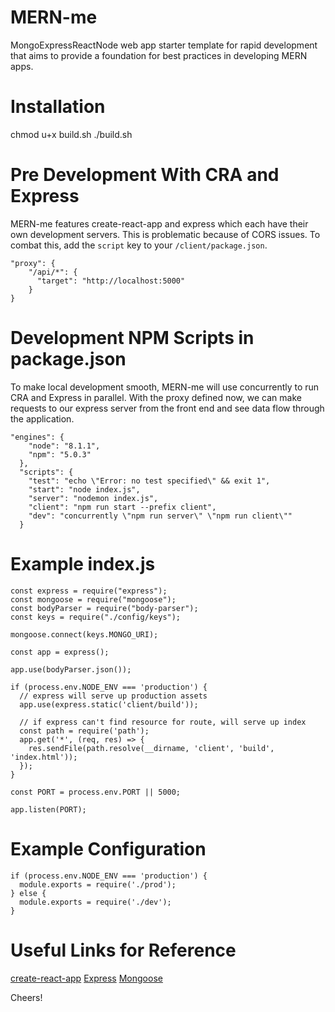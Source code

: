 # MERN-me
MongoExpressReactNode web app starter template for rapid development that aims to provide a foundation for best practices in developing MERN apps.

# Installation
chmod u+x build.sh
./build.sh

# Pre Development With CRA and Express
MERN-me features create-react-app and express which each have their own development servers. This is problematic because of CORS issues.
To combat this, add the `script` key to your `/client/package.json`.

```
"proxy": {
    "/api/*": {
      "target": "http://localhost:5000"
    }
}
```

# Development NPM Scripts in package.json
To make local development smooth, MERN-me will use concurrently to run CRA and Express in parallel. With the proxy defined now,
we can make requests to our express server from the front end and see data flow through the application.

```
"engines": {
    "node": "8.1.1",
    "npm": "5.0.3"
  },
  "scripts": {
    "test": "echo \"Error: no test specified\" && exit 1",
    "start": "node index.js",
    "server": "nodemon index.js",
    "client": "npm run start --prefix client",
    "dev": "concurrently \"npm run server\" \"npm run client\""
  }
```

# Example index.js
```
const express = require("express");
const mongoose = require("mongoose");
const bodyParser = require("body-parser");
const keys = require("./config/keys");

mongoose.connect(keys.MONGO_URI);

const app = express();

app.use(bodyParser.json());

if (process.env.NODE_ENV === 'production') {
  // express will serve up production assets
  app.use(express.static('client/build'));

  // if express can't find resource for route, will serve up index
  const path = require('path');
  app.get('*', (req, res) => {
    res.sendFile(path.resolve(__dirname, 'client', 'build', 'index.html'));
  });
}

const PORT = process.env.PORT || 5000;

app.listen(PORT);
```

# Example Configuration
```
if (process.env.NODE_ENV === 'production') {
  module.exports = require('./prod');
} else {
  module.exports = require('./dev');
}
```

# Useful Links for Reference
[create-react-app](https://github.com/facebook/create-react-app)
[Express](https://expressjs.com/)
[Mongoose](http://mongoosejs.com/)

Cheers!